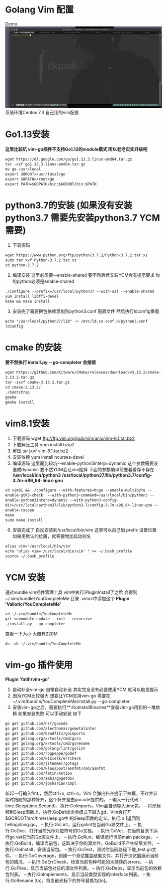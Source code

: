 # Golang Vim 配置
Demo
![image](https://raw.githubusercontent.com/lingjianrui/vimrc/master/image/demo.gif)
系统环境Centos 7.3
自己用的vim配置

# Go1.13安装 
**这里比较坑 vim-go插件不支持Go1.12的module模式 所以老老实实升级吧**
```
wget https://dl.google.com/go/go1.13.3.linux-amd64.tar.gz
tar -xzf go1.13.3.linux-amd64.tar.gz
mv go /usr/local
export GOROOT=/usr/local/go
export GOPATH=/root/go
export PATH=$GOPATH/bin:$GOROOT/bin:$PATH
```
# python3.7的安装 (如果没有安装python3.7 需要先安装python3.7 YCM需要)
1. 下载源码
```
wget https://www.python.org/ftp/python/3.7.2/Python-3.7.2.tar.xz
sudo tar xvf Python-3.7.2.tar.xz 
cd python-3.7.2
```
2. 编译安装 这里必须要--enable-shared 要不然后续安装YCM会有提示要求 你的python必须是enable-shared
```
./configure --prefix=/usr/local/python37 --with-ssl --enable-shared
yum install libffi-devel
make && make install
```
3. 安装完了需要把包依赖添加到python3.conf 配置文件 然后执行ldconfig重载
```
echo "/usr/local/python37/lib" -> /etc/ld.so.conf.d/python3.conf 
ldconfig
```

# cmake 的安装
**要不然执行 install.py --go-completer 会报错**
```
wget https://github.com/Kitware/CMake/releases/download/v3.13.2/cmake-3.13.2.tar.gz
tar -zxvf cmake-3.13.2.tar.gz 
cd cmake-3.13.2/
./bootstrap
gmake
gmake install
```

# vim8.1安装
1. 下载源码
wget ftp://ftp.vim.org/pub/vim/unix/vim-8.1.tar.bz2
2. 下载解压工具
yum install bzip2
3. 解压
tar jxvf vim-8.1.tar.bz2
4. 安装依赖
yum install ncurses-devel
5. 编译源码 这里面比较坑--enable-python3interp=dynamic 这个参数需要设置成dynamic 要不然YCM会让vim挂掉
下面的参数编译前要看看存不存在 
**/usr/local/bin/python3**
**/usr/local/python37/lib/python3.7/config-3.7m-x86_64-linux-gnu**
```
cd vim81 && ./configure --with-features=huge --enable-multibyte --enable-gtk3-check  --with-python3-command=/usr/local/bin/python3 --enable-python3interp=dynamic --with-python3-config-dir=/usr/local/python37/lib/python3.7/config-3.7m-x86_64-linux-gnu --enable-cscope
make
sudo make install
```
6. 安装完成了 自动安装到/usr/local/bin/vim 这里可以自己加 prefix 设置位置 如果用默认的位置，就需要增加启动别名
```
alias vim='/usr/local/bin/vim'
echo "alias vim='/usr/local/bin/vim' " >> ~/.bash_profile
source ~/.bash_profile
```

# YCM 安装
通过vundle vim插件管理工具 vim中执行:PluginInstall了之后 会得到~/.vim/bundle/YouCompleteMe 目录
.vimrc中添加这个
**Plugin 'Valloric/YouCompleteMe'**
```
cd ~/.vim/bundle/YouCompleteMe
git submodule update --init --recursive
./install.py --go-completer
```
查看一下大小 大概有220M
```
du -sh ~/.vim/bundle/YouCompleteMe
```
# vim-go 插件使用
**Plugin 'fatih/vim-go'**
1. 自动补全vim-go 自带自动补全 其实完全没有必要使用YCM  <c-x><c-o> 就可以触发提示
2. 因为YCM比较强大 想要让YCM支持vim-go 需要在~/.vim/bundle/YouCompleteMe/install.py --go-completer
3. 安装vim-go之后，需要执行**:GoInstallBinaries**安装vim-go用到的一堆依赖 如果安装失败 可以手动安装 如下
```
go get github.com/nsf/gocode
go get github.com/alecthomas/gometalinter
go get github.com/bradfitz/goimports
go get golang.org/x/tools/cmd/guru
go get golang.org/x/tools/cmd/gorename
go get github.com/golang/lint/golint
go get github.com/rogpeppe/godef
go get github.com/kisielk/errcheck
go get github.com/jstemmer/gotags
go get github.com/klauspost/asmfmt/cmd/asmfmt
go get github.com/fatih/motion
go get github.com/zmb3/gogetdoc
go get github.com/josharian/impl
```
新起一行输入fmt.，然后ctrl+x, ctrl+o，Vim 会弹出补齐提示下拉框，不过并非实时跟随的那种补齐，这个补齐是由gocode提供的。
– 输入一行代码：time.Sleep(time.Second)，执行:GoImports，Vim会自动导入time包。
– 将光标移到Sleep函数上，执行:GoDef或命令模式下敲入gd，Vim会打开$GOROOT/src/time/sleep.go中 的Sleep函数的定义。执行:b 1返回到hellogolang.go。
– 执行:GoLint，运行golint在当前Go源文件上。
– 执行:GoDoc，打开当前光标对应符号的Go文档。
– 执行:GoVet，在当前目录下运行go vet在当前Go源文件上。
– 执行:GoRun，编译运行当前main package。
– 执行:GoBuild，编译当前包，这取决于你的源文件，GoBuild不产生结果文件。
– 执行:GoInstall，安装当前包。
– 执行:GoTest，测试你当前路径下地_test.go文件。
– 执行:GoCoverage，创建一个测试覆盖结果文件，并打开浏览器展示当前包的情况。
– 执行:GoErrCheck，检查当前包种可能的未捕获的errors。
– 执行:GoFiles，显示当前包对应的源文件列表。
– 执行:GoDeps，显示当前包的依赖包列表。
– 执行:GoImplements，显示当前类型实现的interface列表。
– 执行:GoRename [to]，将当前光标下的符号替换为[to]。
